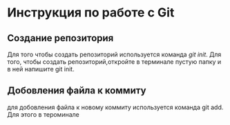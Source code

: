 # Инструкция по работе с Git

##  Создание репозитория 
Для того чтобы создать репозиторий используется команда *git init*. Для того, чтобы создать репозиторий,откройте в терминале пустую папку и в ней напишите git init.

## Добовления файла к коммиту
для добовления файла к новому коммиту используется команда git add. Для этого в тероминале 